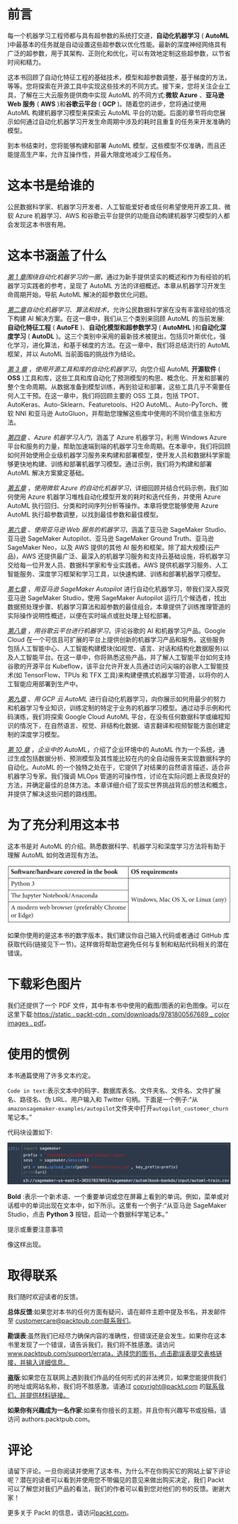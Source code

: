

# 前言

每一个机器学习工程师都与具有超参数的系统打交道，**自动化机器学习** ( **AutoML** )中最基本的任务就是自动设置这些超参数以优化性能。最新的深度神经网络具有广泛的超参数，用于其架构、正则化和优化，可以有效地定制这些超参数，以节省时间和精力。

这本书回顾了自动化特征工程的基础技术，模型和超参数调整，基于梯度的方法，等等。您将探索在开源工具中实现这些技术的不同方式。接下来，您将关注企业工具，了解在三大云服务提供商中实现 AutoML 的不同方式:**微软 Azure** 、**亚马逊 Web 服务** ( **AWS** )和**谷歌云平台** ( **GCP** )。随着您的进步，您将通过使用 AutoML 构建机器学习模型来探索云 AutoML 平台的功能。后面的章节将向您展示如何通过自动化机器学习开发生命周期中涉及的耗时且重复的任务来开发准确的模型。

到本书结束时，您将能够构建和部署 AutoML 模型，这些模型不仅准确，而且还能提高生产率，允许互操作性，并最大限度地减少工程任务。

# 这本书是给谁的

公民数据科学家、机器学习开发者、人工智能爱好者或任何希望使用开源工具、微软 Azure 机器学习、AWS 和谷歌云平台提供的功能自动构建机器学习模型的人都会发现这本书很有用。

# 这本书涵盖了什么

[*第 1 章*](B16890_01_Final_VK_ePub.xhtml#_idTextAnchor014)*围绕自动化机器学习的一圈*，通过为新手提供坚实的概述和作为有经验的机器学习实践者的参考，呈现了 AutoML 方法的详细概述。本章从机器学习开发生命周期开始，导航 AutoML 解决的超参数优化问题。

[*第二章*](B16890_02_Final_VK_ePub.xhtml#_idTextAnchor049)*自动化机器学习、算法和技术*，允许公民数据科学家在没有丰富经验的情况下构建 AI 解决方案。在这一章中，我们从三个类别来回顾 AutoML 的当前发展:**自动化特征工程** ( **AutoFE** )、**自动化模型和超参数学习** ( **AutoMHL** )和**自动化深度学习** ( **AutoDL** )。这三个类别中采用的最新技术被提出，包括贝叶斯优化，强化学习，进化算法，和基于梯度的方法。在这一章中，我们将总结流行的 AutoML 框架，并以 AutoML 当前面临的挑战作为结论。

[*第 3 章*](B16890_03_Final_VK_ePub.xhtml#_idTextAnchor058) ，*使用开源工具和库的自动化机器学习*，向您介绍 AutoML **开源软件** ( **OSS** )工具和库，这些工具和库自动化了预测模型的构思、概念化、开发和部署的整个生命周期。从数据准备到模型训练，再到验证和部署，这些工具几乎不需要任何人工干预。在这一章中，我们将回顾主要的 OSS 工具，包括 TPOT、AutoKeras、Auto-Sklearn、Featuretools、H2O AutoML、Auto-PyTorch、微软 NNI 和亚马逊 AutoGluon，并帮助您理解这些库中使用的不同价值主张和方法。

[*第四章*](B16890_04_Final_VK_ePub.xhtml#_idTextAnchor076) 、*Azure 机器学习入门*，涵盖了 Azure 机器学习，利用 Windows Azure 平台和服务的力量，帮助加速端到端的机器学习生命周期。在本章中，我们将回顾如何开始使用企业级机器学习服务来构建和部署模型，使开发人员和数据科学家能够更快地构建、训练和部署机器学习模型。通过示例，我们将为构建和部署 AutoML 解决方案奠定基础。

[*第五章*](B16890_05_Final_VK_ePub.xhtml#_idTextAnchor084) ，*使用微软 Azure 的自动化机器学习*，详细回顾并结合代码示例，我们如何使用 Azure 机器学习堆栈自动化模型开发的耗时和迭代任务，并使用 Azure AutoML 执行回归、分类和时间序列分析等操作。本章将使您能够使用 Azure AutoML 执行超参数调整，以找到最佳参数和最佳模型。

[*第六章*](B16890_06_Final_VK_ePub.xhtml#_idTextAnchor091) 、*使用亚马逊 Web 服务的机器学习*，涵盖了亚马逊 SageMaker Studio、亚马逊 SageMaker Autopilot、亚马逊 SageMaker Ground Truth、亚马逊 SageMaker Neo，以及 AWS 提供的其他 AI 服务和框架。除了超大规模(云产品)，AWS 还提供最广泛、最深入的机器学习服务和支持云基础设施，将机器学习交给每一位开发人员、数据科学家和专业实践者。AWS 提供机器学习服务、人工智能服务、深度学习框架和学习工具，以快速构建、训练和部署机器学习模型。

[*第七章*](B16890_07_Final_VK_ePub.xhtml#_idTextAnchor100) ，*用亚马逊 SageMaker Autopilot* 进行自动化机器学习，带我们深入探究亚马逊 SageMaker Studio，使用 SageMaker Autopilot 运行几个候选者，找出数据预处理步骤、机器学习算法和超参数的最佳组合。本章提供了训练推理管道的实际操作说明性概述，以便在实时端点或批处理上轻松部署。

[*第八章*](B16890_08_Final_VK_ePub.xhtml#_idTextAnchor110) ，*用谷歌云平台进行机器学习*，评论谷歌的 AI 和机器学习产品。Google Cloud 在一个可信且可扩展的平台上提供创新的机器学习产品和服务。这些服务包括人工智能中心、人工智能构建模块(如视觉、语言、对话和结构化数据服务)以及人工智能平台。在这一章中，你将熟悉这些产品，并了解人工智能平台如何支持谷歌的开源平台 Kubeflow，该平台允许开发人员通过访问尖端的谷歌人工智能技术(如 TensorFlow、TPUs 和 TFX 工具)来构建便携式机器学习管道，以将你的人工智能应用部署到生产中。

[*第九章*](B16890_09_Final_VK_ePub.xhtml#_idTextAnchor119) 、*用 GCP 云 AutoML* 进行自动化机器学习，向你展示如何用最少的努力和机器学习专业知识，训练定制的特定于业务的机器学习模型。通过动手示例和代码演练，我们将探索 Google Cloud AutoML 平台，在没有任何数据科学或编程知识的情况下，在自然语言、视觉、非结构化数据、语言翻译和视频智能方面创建定制的深度学习模型。

[*第 10 章*](B16890_10_Final_VK_ePub.xhtml#_idTextAnchor128) ，*企业中的 AutoML*，介绍了企业环境中的 AutoML 作为一个系统，通过生成包括数据分析、预测模型及其性能比较在内的全自动报告来实现数据科学的自动化。AutoML 的一个独特之处在于，它提供了对结果的自然语言描述，适合非机器学习专家。我们强调 MLOps 管道的可操作性，讨论在实际问题上表现良好的方法，并确定最佳的总体方法。本章详细介绍了现实世界挑战背后的想法和概念，并提供了解决这些问题的路线图。

# 为了充分利用这本书

这本书是对 AutoML 的介绍。熟悉数据科学、机器学习和深度学习方法将有助于理解 AutoML 如何改进现有方法。

![](img/Table_Preface_1_B16890.jpg)

如果你使用的是这本书的数字版本，我们建议你自己输入代码或者通过 GitHub 库获取代码(链接见下一节)。这样做将帮助您避免任何与复制和粘贴代码相关的潜在错误。

# 下载彩色图片

我们还提供了一个 PDF 文件，其中有本书中使用的截图/图表的彩色图像。可以在这里下载:[https://static . packt-cdn . com/downloads/9781800567689 _ color images . pdf](https://static.packt-cdn.com/downloads/9781800567689_ColorImages.pdf)。

# 使用的惯例

本书通篇使用了许多文本约定。

`Code in text`:表示文本中的码字、数据库表名、文件夹名、文件名、文件扩展名、路径名、伪 URL、用户输入和 Twitter 句柄。下面是一个例子:“从`amazonsagemaker-examples/autopilot`文件夹中打开`autopilot_customer_churn`笔记本。”

代码块设置如下:

![](img/Figure_Preface_1_B16890.jpg)

**Bold** :表示一个新术语、一个重要单词或您在屏幕上看到的单词。例如，菜单或对话框中的单词出现在文本中，如下所示。这里有一个例子:“从亚马逊 SageMaker Studio，点击 **Python 3** 按钮，启动一个数据科学笔记本。”

提示或重要注意事项

像这样出现。

# 取得联系

我们随时欢迎读者的反馈。

**总体反馈**:如果您对本书的任何方面有疑问，请在邮件主题中提及书名，并发邮件至 customercare@packtpub.com联系我们。

**勘误表**:虽然我们已经尽力确保内容的准确性，但错误还是会发生。如果你在这本书里发现了一个错误，请告诉我们，我们将不胜感激。请访问 www.packtpub.com/support/errata，选择您的图书，点击勘误表提交表格链接，并输入详细信息。

**盗版**:如果您在互联网上遇到我们作品的任何形式的非法拷贝，如果您能提供我们的地址或网站名称，我们将不胜感激。请通过 copyright@packt.com 的[联系我们，并提供材料链接。](mailto:copyright@packt.com)

**如果你有兴趣成为一名作家**:如果有你擅长的主题，并且你有兴趣写书或投稿，请访问 authors.packtpub.com。

# 评论

请留下评论。一旦你阅读并使用了这本书，为什么不在你购买它的网站上留下评论呢？潜在的读者可以看到并使用您不带偏见的意见来做出购买决定，我们 Packt 可以了解您对我们产品的看法，我们的作者可以看到您对他们的书的反馈。谢谢大家！

更多关于 Packt 的信息，请访问[packt.com](http://packt.com)。